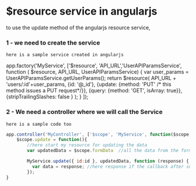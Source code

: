 # $resource service in angularjs

to use the update method of the angularjs resource service,

### 1 - we need to create the service
	here is a sample service created in angularjs

app.factory('MyService', ['$resource', 'API_URL','UserAPIParamsService', 
	function ( $resource, API_URL, UserAPIParamsService) {
		var user_params = UserAPIParamsService.getUserParams();
		return $resource(
			API_URL + 'users/:id'+user_params,
			{id: '@_id'},
			{update: {method: 'PUT' /* this method issues a PUT request*/}},
			{query: {method: 'GET', isArray: true}},
			{stripTrailingSlashes: false }
		);
	}
]);


### 2 - We need a controller where we will call the Service
	here is a sample code too
```javascript	
app.controller('MyController', ['$scope', 'MyService', function($scope, MyService){
	$scope.update = function(){
		//here start my resource for updating the data
		var updatedData = $scope.formData  //all the data from the form is save here

		MyService.update({ id:id }, updatedData, function (response) {  //id here is the id of the element to update
          var data = response; //here response if the callback after sucessfully updated
        });
}
```
